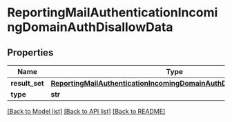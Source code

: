 # ReportingMailAuthenticationIncomingDomainAuthDisallowData

## Properties
Name | Type | Description | Notes
------------ | ------------- | ------------- | -------------
**result_set** | [**ReportingMailAuthenticationIncomingDomainAuthDisallowDataResultSet**](ReportingMailAuthenticationIncomingDomainAuthDisallowDataResultSet.md) |  | [optional] 
**type** | **str** |  | [optional] 

[[Back to Model list]](../README.md#documentation-for-models) [[Back to API list]](../README.md#documentation-for-api-endpoints) [[Back to README]](../README.md)


